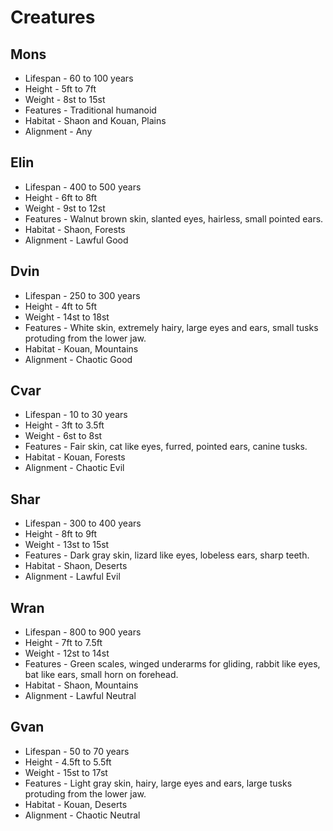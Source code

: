 # Creatures

## Mons

- Lifespan - 60 to 100 years
- Height - 5ft to 7ft
- Weight - 8st to 15st
- Features - Traditional humanoid
- Habitat - Shaon and Kouan, Plains
- Alignment - Any

## Elin

- Lifespan - 400 to 500 years
- Height - 6ft to 8ft
- Weight - 9st to 12st
- Features - Walnut brown skin, slanted eyes, hairless, small pointed ears.
- Habitat - Shaon, Forests
- Alignment - Lawful Good

## Dvin

- Lifespan - 250 to 300 years
- Height - 4ft to 5ft
- Weight - 14st to 18st
- Features - White skin, extremely hairy, large eyes and ears, small tusks protuding from the lower jaw.
- Habitat - Kouan, Mountains
- Alignment - Chaotic Good

## Cvar

- Lifespan - 10 to 30 years
- Height - 3ft to 3.5ft
- Weight - 6st to 8st
- Features - Fair skin, cat like eyes, furred, pointed ears, canine tusks. 
- Habitat - Kouan, Forests
- Alignment - Chaotic Evil

## Shar

- Lifespan - 300 to 400 years
- Height - 8ft to 9ft
- Weight - 13st to 15st
- Features - Dark gray skin, lizard like eyes, lobeless ears, sharp teeth.  
- Habitat - Shaon, Deserts
- Alignment - Lawful Evil

## Wran

- Lifespan - 800 to 900 years
- Height - 7ft to 7.5ft
- Weight - 12st to 14st
- Features - Green scales, winged underarms for gliding, rabbit like eyes, bat like ears, small horn on forehead. 
- Habitat - Shaon, Mountains
- Alignment - Lawful Neutral

## Gvan

- Lifespan - 50 to 70 years
- Height - 4.5ft to 5.5ft
- Weight - 15st to 17st
- Features - Light gray skin, hairy, large eyes and ears, large tusks protuding from the lower jaw.
- Habitat - Kouan, Deserts
- Alignment - Chaotic Neutral
